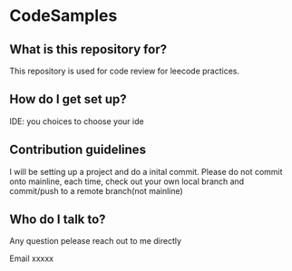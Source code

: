 # CodeSamples

## What is this repository for?

This repository is used for code review for leecode practices.

## How do I get set up?

IDE: you choices to choose your ide

## Contribution guidelines

I will be setting up a project and do a inital commit. Please do not commit onto mainline, each time, check out your own local branch and commit/push to a remote branch(not mainline)

## Who do I talk to?

Any question pelease reach out to me directly

Email xxxxx
